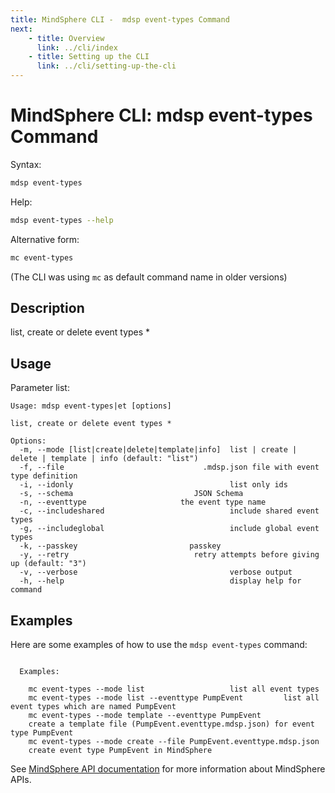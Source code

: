 ```yaml
---
title: MindSphere CLI -  mdsp event-types Command
next:
    - title: Overview
      link: ../cli/index
    - title: Setting up the CLI
      link: ../cli/setting-up-the-cli
---
```


# MindSphere CLI: mdsp event-types Command

Syntax:

```bash
mdsp event-types
```

Help:

```bash
mdsp event-types --help
```

Alternative form:

```bash
mc event-types
```

(The CLI was using `mc` as default command name in older versions)

## Description

list, create or delete event types *

## Usage

Parameter list:

```text
Usage: mdsp event-types|et [options]

list, create or delete event types *

Options:
  -m, --mode [list|create|delete|template|info]  list | create | delete | template | info (default: "list")
  -f, --file                               .mdsp.json file with event type definition
  -i, --idonly                                   list only ids
  -s, --schema                           JSON Schema
  -n, --eventtype                     the event type name
  -c, --includeshared                            include shared event types
  -g, --includeglobal                            include global event types
  -k, --passkey                         passkey
  -y, --retry                            retry attempts before giving up (default: "3")
  -v, --verbose                                  verbose output
  -h, --help                                     display help for command

```

## Examples

Here are some examples of how to use the `mdsp event-types` command:

```text

  Examples:

    mc event-types --mode list 					 list all event types
    mc event-types --mode list --eventtype PumpEvent		 list all event types which are named PumpEvent
    mc event-types --mode template --eventtype PumpEvent 
	create a template file (PumpEvent.eventtype.mdsp.json) for event type PumpEvent
    mc event-types --mode create --file PumpEvent.eventtype.mdsp.json 
	create event type PumpEvent in MindSphere

```

See [MindSphere API documentation](https://documentation.mindsphere.io/MindSphere/apis/index.html) for more information about MindSphere APIs.